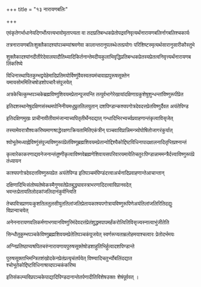 +++
title = "१३ नारायणबलिः"

+++

एवंकृतेगर्भाधानेयदिगर्भोत्पत्त्यभावोमृताप्त्यता वा तदाप्रतिबन्धकप्रेतोपद्रवनिवृत्यर्थंनारायणबलिर्नागबलिश्चकार्यः

तत्रनारायणबलिःशुक्लैकादश्यांपञ्चम्यांश्रवणेवा कालान्तरानुपलब्धेःतत्प्रयोगः परिशिष्टस्मृत्यर्थसारानुसारीकौस्तुभे

शुक्लैकादश्यांनदीतीरेदेवालयादौतिथ्यादिकिर्तनान्तेमदीयकुलाभिवृद्धिप्रतिबन्धकप्रेतस्यप्रेतत्वनिवृत्त्यर्थंनारायणबलिंकरिष्ये

विधिनास्थापितकुम्भद्वयेहेमादिप्रतिमयोर्विष्णुंवैवस्वतयमंचावाह्यपुरूषसूक्तेन यमायसोममितिचषोडशोपचारैःसंपूजयेत्

अत्रकेचित्कुम्भपञ्चकेब्रह्मविष्णुशिवयमप्रेतान्पूजयन्ति तत्पुर्वभागेरेखायांदक्षिणाग्रकुशेषुशुन्धन्तांविष्णुरूपीप्रेत

इतिदशस्थानेषुदक्षिणसंस्थमपोनिनीयमधुघ्रुततिलयुतान् दशपिण्डान्कश्यपगोत्रदेवदत्तप्रेतविष्णुर्दैवत अयंतेपिण्ड

इतिदक्षिणमुखः प्राचीनावीतीवामंजान्वाच्यपितृतीर्थेनदद्यात् गन्धादिभिरभ्यर्च्यप्रवाहणान्तंकृत्वाविसृजेत्

तस्यामेवरात्रौश्वःकरिष्यमाणश्राद्धेरक्षणःक्रियतामितिएकंत्रीन् पञ्चवाविप्रान्निमन्त्र्योपोषितोजागरंकुर्यात्

श्वोभूतेमध्याह्नेविष्णुंसंपूज्यविष्णुरूपंप्रेतंविष्णूब्रह्मशिवयमप्रेतान्वोद्दिश्यैकोद्दिष्टविधिनापादक्षालनादितृप्तिप्रश्नान्तं

कृत्वारेकाकरणाद्यवनेजनान्तंतूष्णीकृत्वाविष्णवेब्रह्मणेशिवायसपरिवारयमायेतिचतुरःपिण्डान्नाममन्त्रैर्दत्त्वाविष्णुरूपंप्रेतंध्यायन

काश्यपगोत्रदेवदत्तविष्णुरूपप्रेत अयंतेपिण्ड इतिपञ्चमंपिण्डंदत्त्वाअर्चनादिप्रवाहणान्तेआचान्तान्

दक्षिणादिभिःसंतोष्यतेष्वेकस्मैगुणवतेप्रेतबुद्ध्यावस्त्राभरणादिदत्त्वाविप्रानवदेत् भवन्तःप्रेतायतिलोदकांजलिदानंकुर्वन्त्विति

तेचपवित्रप्राणयःकुशतिलतुलसीयुततिलांजलिप्रेतायकाश्यपगोत्रायविष्णुरूपिणेअयंतिलांजलिरितिदद्युः विप्रान्वाचयेत्

अनेननारायणवलिकर्मणाभगवानविष्णुरिमंदेवदत्तंप्रेतंशुद्धमपापमर्हंकरोत्वितिविसृज्यस्नात्वाभुंजीतेति

सिन्धौतुकुम्भपञ्चकेविष्णुब्रह्मशिवयमप्रेतेतिपञ्चकंपूजयेत् स्वर्णरूप्यताम्रलोहमयाश्चत्वारः प्रेतोदर्भमयः

अग्निप्रतिष्ठाप्यश्रपितचरुंनारायणायपुरुषसूक्तेषोडशाहुतिभिर्हुत्वादशपिण्डान्ते

पुरुषसूक्ताभिमन्त्रितशंखोदकेनप्रेतंप्रत्यृचंतर्पयेत् विष्ण्वादिचतुर्भ्योबलिंदद्यात श्चोभूतेकोद्दिष्टविधिनाश्राव्दपञ्चकंकरिष्य

इतिसंकल्प्यविप्रपञ्चकेपाद्यादिपिण्डदानान्तेतर्पणादीतिविशेषउक्तः शेषंपूर्ववत् ।
